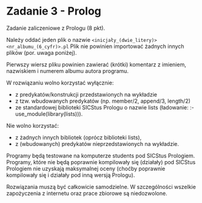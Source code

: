 # Zadanie 3 - Prolog
Zadanie zaliczeniowe z Prologu (8 pkt).

Należy oddać jeden plik o nazwie
    `<inicjały_(dwie_litery)><nr_albumu_(6_cyfr)>.pl`
Plik nie powinien importować żadnych innych plików (por. uwaga poniżej).

Pierwszy wiersz pliku powinien zawierać (krótki) komentarz z imieniem, nazwiskiem i numerem albumu autora programu.

W rozwiązaniu wolno korzystać wyłącznie:
   - z predykatów/konstrukcji przedstawionych na wykładzie
   - z tzw. wbudowanych predykatów (np. member/2, append/3, length/2)
   - ze standardowej biblioteki SICStus Prologu o nazwie lists
     (ładowanie:     :- use_module(library(lists))).

Nie wolno korzystać:
   - z żadnych innych bibliotek (oprócz biblioteki lists),
   - z (wbudowanych) predykatów nieprzedstawionych na wykładzie.

Programy będą testowane na komputerze students pod SICStus Prologiem.
Programy, które nie będą poprawnie kompilowały się (działały) pod SICStus Prologiem nie uzyskają maksymalnej oceny (choćby poprawnie
kompilowały się i działały pod inną wersją Prologu).

Rozwiązania muszą być całkowicie samodzielne.  W szczególności wszelkie zapożyczenia z internetu oraz prace zbiorowe są niedozwolone.
